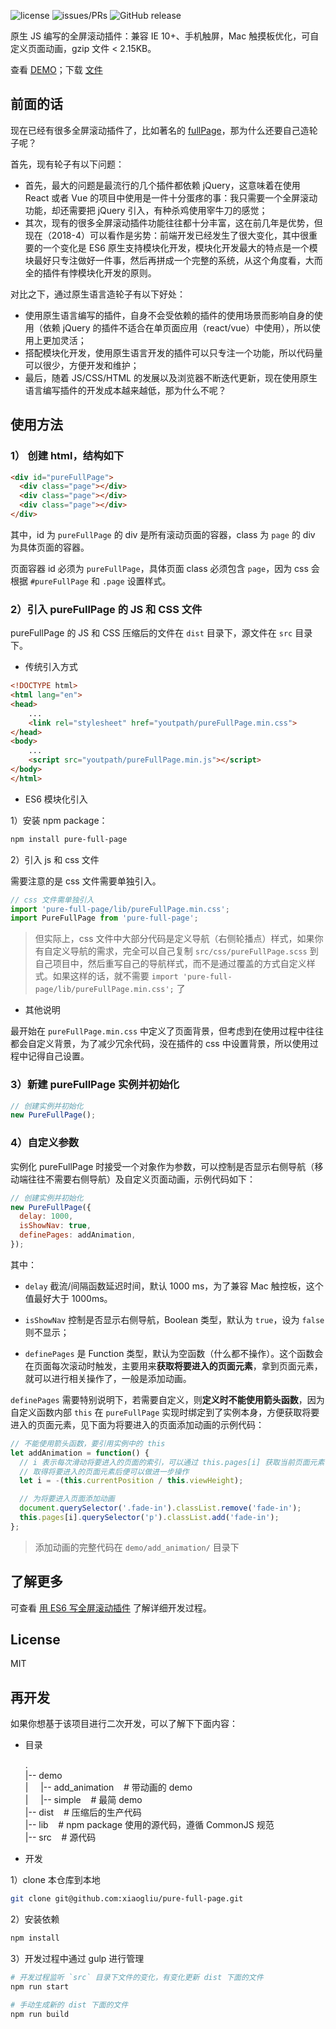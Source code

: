 ![license](https://img.shields.io/packagist/l/doctrine/orm.svg)
![issues/PRs](https://img.shields.io/badge/issues%2FPRs-welcome-brightgreen.svg)
![GitHub release](https://img.shields.io/github/release/xiaogliu/pure_full_page.svg)

原生 JS 编写的全屏滚动插件：兼容 IE 10+、手机触屏，Mac 触摸板优化，可自定义页面动画，gzip 文件 < 2.15KB。

查看 [DEMO](https://xiaogliu.github.io/pure-full-page/index.html)；下载 [文件](https://github.com/xiaogliu/pure-full-page/releases)

## 前面的话

现在已经有很多全屏滚动插件了，比如著名的 [fullPage](https://github.com/alvarotrigo/fullPage.js)，那为什么还要自己造轮子呢？

首先，现有轮子有以下问题：

* 首先，最大的问题是最流行的几个插件都依赖 jQuery，这意味着在使用 React 或者 Vue 的项目中使用是一件十分蛋疼的事：我只需要一个全屏滚动功能，却还需要把 jQuery 引入，有种杀鸡使用宰牛刀的感觉；
* 其次，现有的很多全屏滚动插件功能往往都十分丰富，这在前几年是优势，但现在（2018-4）可以看作是劣势：前端开发已经发生了很大变化，其中很重要的一个变化是 ES6 原生支持模块化开发，模块化开发最大的特点是一个模块最好只专注做好一件事，然后再拼成一个完整的系统，从这个角度看，大而全的插件有悖模块化开发的原则。

对比之下，通过原生语言造轮子有以下好处：

* 使用原生语言编写的插件，自身不会受依赖的插件的使用场景而影响自身的使用（依赖 jQuery 的插件不适合在单页面应用（react/vue）中使用），所以使用上更加灵活；
* 搭配模块化开发，使用原生语言开发的插件可以只专注一个功能，所以代码量可以很少，方便开发和维护；
* 最后，随着 JS/CSS/HTML 的发展以及浏览器不断迭代更新，现在使用原生语言编写插件的开发成本越来越低，那为什么不呢？

## 使用方法

### 1） 创建 html，结构如下

```html
<div id="pureFullPage">
  <div class="page"></div>
  <div class="page"></div>
  <div class="page"></div>
</div>
```

其中，id 为 `pureFullPage` 的 div 是所有滚动页面的容器，class 为 `page` 的 div 为具体页面的容器。

页面容器 id 必须为 `pureFullPage`，具体页面 class 必须包含 `page`，因为 css 会根据 `#pureFullPage` 和 `.page` 设置样式。

### 2）引入 pureFullPage 的 JS 和 CSS 文件

pureFullPage 的 JS 和 CSS 压缩后的文件在 `dist` 目录下，源文件在 `src` 目录下。

* 传统引入方式

```html
<!DOCTYPE html>
<html lang="en">
<head>
    ...
    <link rel="stylesheet" href="youtpath/pureFullPage.min.css">
</head>
<body>
    ...
    <script src="youtpath/pureFullPage.min.js"></script>
</body>
</html>
```

* ES6 模块化引入

1）安装 npm package：

```bash
npm install pure-full-page
```

2）引入 js 和 css 文件

需要注意的是 css 文件需要单独引入。

```js
// css 文件需单独引入
import 'pure-full-page/lib/pureFullPage.min.css';
import PureFullPage from 'pure-full-page';
```

> 但实际上，css 文件中大部分代码是定义导航（右侧轮播点）样式，如果你有自定义导航的需求，完全可以自己复制 `src/css/pureFullPage.scss` 到自己项目中，然后重写自己的导航样式，而不是通过覆盖的方式自定义样式。如果这样的话，就不需要 `import 'pure-full-page/lib/pureFullPage.min.css';` 了

* 其他说明

最开始在 `pureFullPage.min.css` 中定义了页面背景，但考虑到在使用过程中往往都会自定义背景，为了减少冗余代码，没在插件的 css 中设置背景，所以使用过程中记得自己设置。

### 3）新建 pureFullPage 实例并初始化

```js
// 创建实例并初始化
new PureFullPage();
```

### 4）自定义参数

实例化 pureFullPage 时接受一个对象作为参数，可以控制是否显示右侧导航（移动端往往不需要右侧导航）及自定义页面动画，示例代码如下：

```js
// 创建实例并初始化
new PureFullPage({
  delay: 1000,
  isShowNav: true,
  definePages: addAnimation,
});
```

其中：

* `delay` 截流/间隔函数延迟时间，默认 1000 ms，为了兼容 Mac 触控板，这个值最好大于 1000ms。

* `isShowNav` 控制是否显示右侧导航，Boolean 类型，默认为 `true`，设为 `false` 则不显示；

* `definePages` 是 Function 类型，默认为空函数（什么都不操作）。这个函数会在页面每次滚动时触发，主要用来**获取将要进入的页面元素**，拿到页面元素，就可以进行相关操作了，一般是添加动画。

`definePages` 需要特别说明下，若需要自定义，则**定义时不能使用箭头函数**，因为自定义函数内部 `this` 在 `pureFullPage` 实现时绑定到了实例本身，方便获取将要进入的页面元素，见下面为将要进入的页面添加动画的示例代码：

```js
// 不能使用箭头函数，要引用实例中的 this
let addAnimation = function() {
  // i 表示每次滑动将要进入的页面的索引，可以通过 this.pages[i] 获取当前页面元素
  // 取得将要进入的页面元素后便可以做进一步操作
  let i = -(this.currentPosition / this.viewHeight);

  // 为将要进入页面添加动画
  document.querySelector('.fade-in').classList.remove('fade-in');
  this.pages[i].querySelector('p').classList.add('fade-in');
};
```

> 添加动画的完整代码在 `demo/add_animation/` 目录下

## 了解更多

可查看 [用 ES6 写全屏滚动插件](https://xiaogliu.github.io/2018/04/28/develop-full-page-scroll-by-es6/) 了解详细开发过程。

## License

MIT

## 再开发

如果你想基于该项目进行二次开发，可以了解下下面内容：

* 目录

  .  
   |-- demo &nbsp;  
   | &nbsp;&nbsp;&nbsp; |-- add_animation &nbsp;&nbsp; # 带动画的 demo  
   | &nbsp;&nbsp;&nbsp; |-- simple &nbsp;&nbsp; # 最简 demo  
   |-- dist &nbsp;&nbsp; # 压缩后的生产代码  
   |-- lib &nbsp;&nbsp; # npm package 使用的源代码，遵循 CommonJS 规范  
   |-- src &nbsp;&nbsp; # 源代码

* 开发

1）clone 本仓库到本地

```bash
git clone git@github.com:xiaogliu/pure-full-page.git
```

2）安装依赖

```bash
npm install
```

3）开发过程中通过 gulp 进行管理

```bash
# 开发过程监听 `src` 目录下文件的变化，有变化更新 dist 下面的文件
npm run start

# 手动生成新的 dist 下面的文件
npm run build
```
